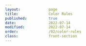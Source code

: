 ```yaml
---
layout:             page
title:              Color Rules
published:          true
date:               2022-07-14
modified:           2022-07-14
order:              /02/color-rules
class:              front-section
---
```

